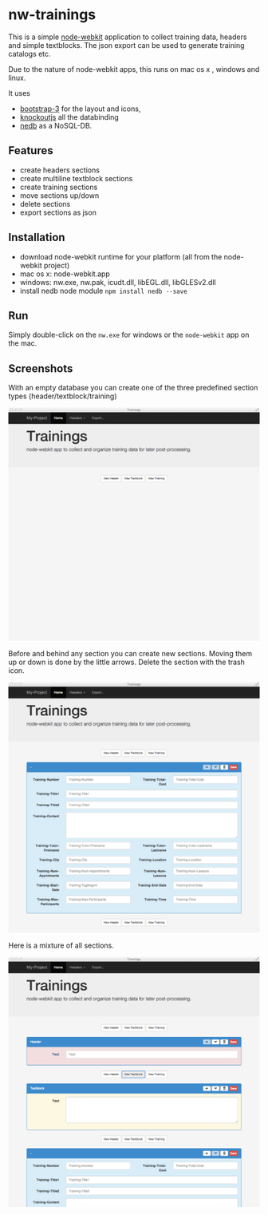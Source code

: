 # nw-trainings

This is a simple [node-webkit](https://github.com/rogerwang/node-webkit) application to collect training data, headers and simple textblocks.
The json export can be used to generate training catalogs etc.

Due to the nature of node-webkit apps, this runs on mac os x , windows and linux.

It uses
* [bootstrap-3](http://getbootstrap.com) for the layout and icons,
* [knockoutjs](http://knockoutjs.com) all the databinding
* [nedb](https://github.com/louischatriot/nedb) as a NoSQL-DB.

## Features
* create headers sections
* create multiline textblock sections
* create training sections
* move sections up/down
* delete sections
* export sections as json

## Installation
* download node-webkit runtime for your platform (all from the node-webkit project)
 * mac os x: node-webkit.app
 * windows: nw.exe, nw.pak, icudt.dll, libEGL.dll, libGLESv2.dll
* install nedb node module `npm install nedb --save`

## Run
Simply double-click on the `nw.exe` for windows or the `node-webkit` app on the mac.

## Screenshots

With an empty database you can create one of the three predefined section types (header/textblock/training)

![image1](/screenshots/image1.png)

Before and behind any section you can create new sections.
Moving them up or down is done by the little arrows.
Delete the section with the trash icon.

![image1](/screenshots/image2.png)

Here is a mixture of all sections.

![image1](/screenshots/image3.png)
